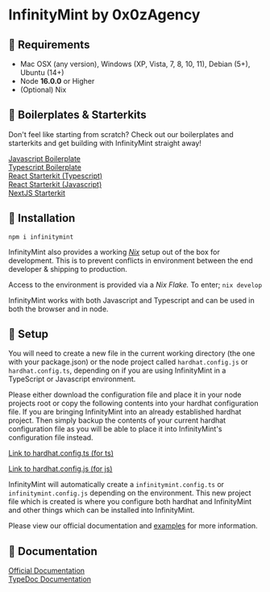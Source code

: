 # InfinityMint by 0x0zAgency

## 🗿 Requirements

-   Mac OSX (any version), Windows (XP, Vista, 7, 8, 10, 11), Debian (5+), Ubuntu (14+)
-   Node **16.0.0** or Higher
-   (Optional) Nix

## 🗿 Boilerplates & Starterkits

Don't feel like starting from scratch? Check out our boilerplates and starterkits and get building with InfinityMint straight away!

[Javascript Boilerplate](https://github.com/0x0zAgency/infinitymint-javascript-boilerplate)</br>
[Typescript Boilerplate](https://github.com/0x0zAgency/infinitymint-typescript-boilerplate)</br>
[React Starterkit (Typescript)](https://github.com/0x0zAgency/infinitymint-react-typescript-starterkit)</br>
[React Starterkit (Javascript)](https://github.com/0x0zAgency/infinitymint-react-javascript-starterkit)</br>
[NextJS Starterkit](https://github.com/0x0zAgency/infinitymint-nextjs-starterkit)</br>

## 🗿 Installation

`npm i infinitymint`

InfinityMint also provides a working [_Nix_](https://nixos.org) setup out of the box for development.
This is to prevent conflicts in environment between the end developer & shipping to production.

Access to the environment is provided via a _Nix Flake._ To enter;
`nix develop`

InfinityMint works with both Javascript and Typescript and can be used in both the browser and in node.

## 🗿 Setup

You will need to create a new file in the current working directory (the one with your package.json) or the node project called `hardhat.config.js` or `hardhat.config.ts`, depending on if you are using InfinityMint in a TypeScript or Javascript environment.

Please either download the configuration file and place it in your node projects root or copy the following contents into your hardhat configuration file. If you are bringing InfinityMint into an already established hardhat project. Then simply backup the contents of your current hardhat configuration file as you will be able to place it into InfinityMint's configuration file instead.

[Link to hardhat.config.ts (for ts)](https://github.com/0x0zAgency/infinitymint-beta/blob/master/examples/hardhat.config.ts)

[Link to hardhat.config.js (for js)](https://github.com/0x0zAgency/infinitymint-beta/blob/master/examples/js/hardhat.config.js)

InfinityMint will automatically create a `infinitymint.config.ts` or `infinitymint.config.js` depending on the environment. This new project file which is created is where you configure both hardhat and InfinityMint and other things which can be installed into InfinityMint.

Please view our official documentation and [examples](https://docs.infinitymint.app/modules/examples_examples.html) for more information.

## 🗿 Documentation

[Official Documentation](https://docs.infinitymint.app)</br>
[TypeDoc Documentation](https://typedoc.org/)
